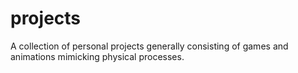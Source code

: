 # projects
A collection of personal projects generally consisting of games and animations mimicking physical processes.

